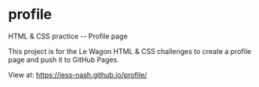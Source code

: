 # profile
HTML &amp; CSS practice -- Profile page

This project is for the Le Wagon HTML & CSS challenges to create a profile page and push it to GitHub Pages.

View at: https://jess-nash.github.io/profile/
